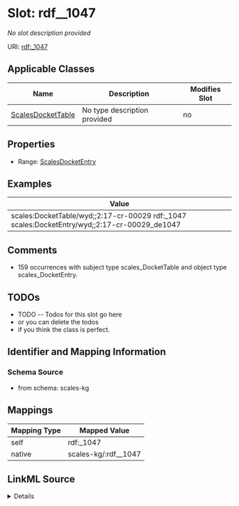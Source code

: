 

# Slot: rdf__1047


_No slot description provided_





URI: [rdf:_1047](http://www.w3.org/1999/02/22-rdf-syntax-ns#_1047)



<!-- no inheritance hierarchy -->





## Applicable Classes

| Name | Description | Modifies Slot |
| --- | --- | --- |
| [ScalesDocketTable](../classes/ScalesDocketTable.md) | No type description provided |  no  |







## Properties

* Range: [ScalesDocketEntry](../classes/ScalesDocketEntry.md)






## Examples

| Value |
| --- |
| scales:DocketTable/wyd;;2:17-cr-00029 rdf:_1047 scales:DocketEntry/wyd;;2:17-cr-00029_de1047 |

## Comments

* 159 occurrences with subject type scales_DocketTable and object type scales_DocketEntry.

## TODOs

* TODO -- Todos for this slot go here
* or you can delete the todos
* if you think the class is perfect.

## Identifier and Mapping Information







### Schema Source


* from schema: scales-kg




## Mappings

| Mapping Type | Mapped Value |
| ---  | ---  |
| self | rdf:_1047 |
| native | scales-kg/:rdf__1047 |




## LinkML Source

<details>
```yaml
name: rdf__1047
description: No slot description provided
todos:
- TODO -- Todos for this slot go here
- or you can delete the todos
- if you think the class is perfect.
comments:
- 159 occurrences with subject type scales_DocketTable and object type scales_DocketEntry.
examples:
- value: scales:DocketTable/wyd;;2:17-cr-00029 rdf:_1047 scales:DocketEntry/wyd;;2:17-cr-00029_de1047
from_schema: scales-kg
rank: 1000
slot_uri: rdf:_1047
alias: rdf__1047
domain_of:
- scales_DocketTable
range: scales_DocketEntry

```
</details>